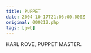 ```yaml
---
title: PUPPET
date: 2004-10-17T21:06:00.000Z
original: 000212.php
tags: [gwb]
---
```


KARL ROVE, PUPPET MASTER.
